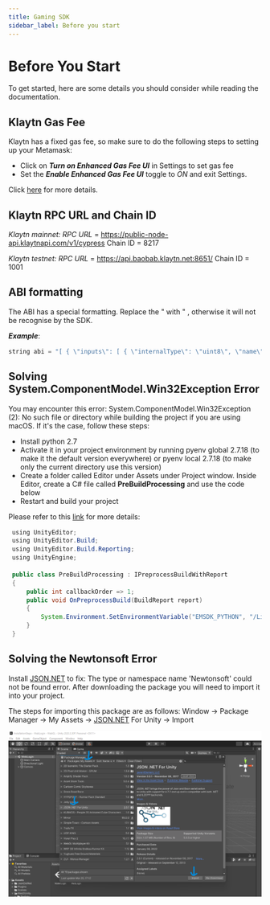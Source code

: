 ```yaml
---
title: Gaming SDK
sidebar_label: Before you start
---
```


# Before You Start <a id="Before you start with ChainSafe SDK"></a>

To get started, here are some details you should consider while reading the documentation.

## Klaytn Gas Fee <a id="Klaytn Gas Fee"></a>

Klaytn has a fixed gas fee, so make sure to do the following steps to setting up your Metamask:

* Click on ***Turn on Enhanced Gas Fee UI*** in Settings to set gas fee
* Set the ***Enable Enhanced Gas Fee UI*** toggle to *ON* and exit Settings.
  
Click [here](https://docs.klaytn.foundation/dapp/tutorials/connecting-metamask#send-klay) for more details.

## Klaytn RPC URL and Chain ID <a id="Klaytn RPC URL and Chain ID"></a>

*Klaytn mainnet: RPC URL* = https://public-node-api.klaytnapi.com/v1/cypress Chain ID = 8217

*Klaytn testnet: RPC URL* = https://api.baobab.klaytn.net:8651/ Chain ID = 1001

## ABI formatting <a id="ABI Formatting"></a>
The ABI has a special formatting. Replace the " with \" , otherwise it will not be recognise by the SDK.

***Example***:

```java
string abi = "[ { \"inputs\": [ { \"internalType\": \"uint8\", \"name\": \"_myArg\", \"type\": \"uint8\" } ], \"name\": \"addTotal\", \"outputs\": [], \"stateMutability\": \"nonpayable\", \"type\": \"function\" }, { \"inputs\": [], \"name\": \"myTotal\", \"outputs\": [ { \"internalType\": \"uint256\", \"name\": \"\", \"type\": \"uint256\" } ], \"stateMutability\": \"view\", \"type\": \"function\" } ]";
```

## Solving System.ComponentModel.Win32Exception Error <a id="Solving System.ComponentModel.Win32Exception Error"></a>

You may encounter this error: System.ComponentModel.Win32Exception (2): No such file or directory while building the project if you are using macOS. If it's the case, follow these steps:

* Install python 2.7
* Activate it in your project environment by running pyenv global 2.7.18 (to make it the default version everywhere) or pyenv local 2.7.18 (to make only the current directory use this version)
* Create a folder called Editor under Assets under Project window. Inside Editor, create a C# file called **PreBuildProcessing** and use the code below
* Restart and build your project

Please refer to this [link](https://forum.unity.com/threads/case-1412113-builderror-osx-12-3-and-unity-2020-3-constant-build-errors.1255419/) for more details: 

```java
 using UnityEditor;
 using UnityEditor.Build;
 using UnityEditor.Build.Reporting;
 using UnityEngine;
 
 public class PreBuildProcessing : IPreprocessBuildWithReport
 {
     public int callbackOrder => 1;
     public void OnPreprocessBuild(BuildReport report)
     {
         System.Environment.SetEnvironmentVariable("EMSDK_PYTHON", "/Library/Frameworks/Python.framework/Versions/2.7/bin/python");
     }
 }
```
## Solving the Newtonsoft Error <a id="Solving the Newtonsoft Error"></a>

Install [JSON.NET](https://assetstore.unity.com/packages/tools/input-management/json-net-for-unity-11347) to fix: The type or namespace name 'Newtonsoft' could not be found error.
After downloading the package you will need to import it into your project.

The steps for importing this package are as follows:
Window -> Package Manager -> My Assets -> [JSON.NET](http://json.net/) For Unity -> Import

![](./../../../static/images/chainsafe/5_install_jsonnet.png)